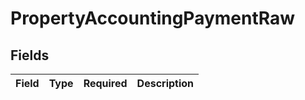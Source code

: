 # PropertyAccountingPaymentRaw


## Fields

| Field       | Type        | Required    | Description |
| ----------- | ----------- | ----------- | ----------- |